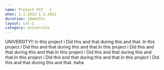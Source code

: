 ```yaml
---
name: Project XYZ - 1
when: 1.1.2012-1.2.2012
duration: 10months
layout: col-1
category: university
---
```

UNIVERSITY!!
In this project i Did this and that during this and that. In this project i Did this and that during this and that.In this project i Did this and that during this and that.In this project i Did this and that during this and that.In this project i Did this and that during this and that.In this project i Did this and that during this and that.
haha
